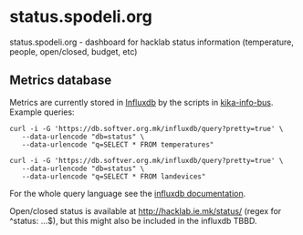 # status.spodeli.org
status.spodeli.org - dashboard for hacklab status information (temperature, people, open/closed, budget, etc)

## Metrics database

Metrics are currently stored in [Influxdb](https://influxdb.com/docs/v0.9/introduction/overview.html) by the scripts in
[kika-info-bus](https://github.com/skopjehacklab/kika-info-bus/tree/master/influxdb-logger). Example queries:

```
curl -i -G 'https://db.softver.org.mk/influxdb/query?pretty=true' \
   --data-urlencode "db=status" \
   --data-urlencode "q=SELECT * FROM temperatures"
```

```
curl -i -G 'https://db.softver.org.mk/influxdb/query?pretty=true' \
   --data-urlencode "db=status" \
   --data-urlencode "q=SELECT * FROM landevices"
```

For the whole query language see the [influxdb documentation](https://influxdb.com/docs/v0.9/guides/querying_data.html).

Open/closed status is available at http://hacklab.ie.mk/status/ (regex for ^status: ...$), but this might also be
included in the influxdb TBBD.
